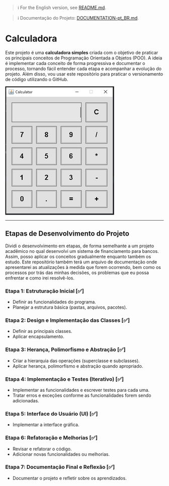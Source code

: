 > :information_source: For the English version, see [README.md](README.md).

> :information_source: Documentação do Projeto: [DOCUMENTATION-pt_BR.md](DOCUMENTATION-pt_BR.md).

# Calculadora

Este projeto é uma **calculadora simples** criada com o objetivo de praticar os principais conceitos de Programação Orientada a Objetos (POO). A ideia é implementar cada conceito de forma progressiva e documentar o processo, tornando fácil entender cada etapa e acompanhar a evolução do projeto. Além disso, vou usar este repositório para praticar o versionamento de código utilizando o GitHub.

![Final Product](images/CalculatorFinal.PNG)

---

## Etapas de Desenvolvimento do Projeto

Dividi o desenvolvimento em etapas, de forma semelhante a um projeto acadêmico no qual desenvolvi um sistema de financiamento para bancos. Assim, posso aplicar os conceitos gradualmente enquanto também os estudo. Este repositório também terá um arquivo de documentação onde apresentarei as atualizações à medida que forem ocorrendo, bem como os processos por trás das minhas decisões, os problemas que eu possa enfrentar e como irei resolvê-los.

### Etapa 1: Estruturação Inicial [✅]
- Definir as funcionalidades do programa.
- Planejar a estrutura básica (pastas, arquivos, pacotes).

### Etapa 2: Design e Implementação das Classes [✅]
- Definir as principais classes.
- Aplicar encapsulamento.

### Etapa 3: Herança, Polimorfismo e Abstração [✅]
- Criar a hierarquia das operações (superclasse e subclasses).
- Aplicar herança, polimorfismo e abstração quando apropriado.

### Etapa 4: Implementação e Testes (Iterativo) [✅]
- Implementar as funcionalidades e escrever testes para cada uma.
- Tratar erros e exceções conforme as funcionalidades forem sendo adicionadas.
 
### Etapa 5: Interface do Usuário (UI) [✅]
- Implementar a interface gráfica.

### Etapa 6: Refatoração e Melhorias [✅]
- Revisar e refatorar o código.
- Adicionar novas funcionalidades ou melhorias.

### Etapa 7: Documentação Final e Reflexão [✅]
- Documentar o projeto e refletir sobre os aprendizados.